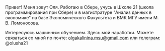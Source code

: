 Привет! 
Меня зовут Оля. 
Работаю в Сбере, учусь в Школе 21 (школа программирования при Сбере) и в магистратуре "Анализ данных в экономике" на базе Экономического Факультета и ВМК МГУ имени М. В. Ломоносова.

Интересуюсь машинным обучением. Здесь мой наработки.
Можете связаться со мной по почте: olgakalinina.msu@gmail.com или телеграм: @olusha21
